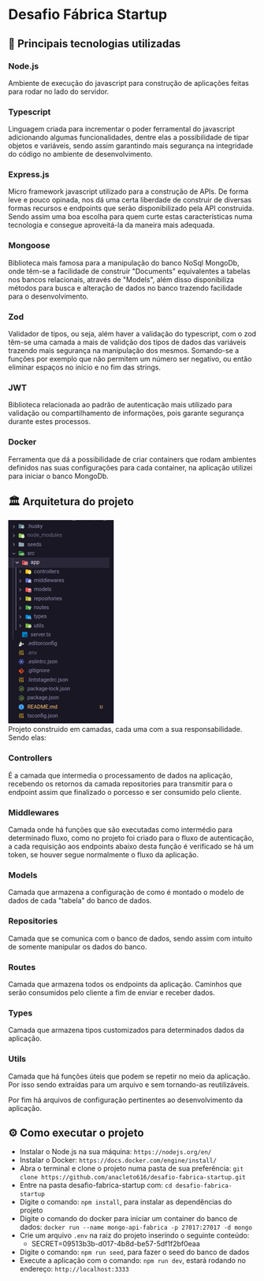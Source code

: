 # Desafio Fábrica Startup

## 🚀 Principais tecnologias utilizadas

### <strong>Node.js</strong>
Ambiente de execução do javascript para construção de aplicações feitas para rodar no lado do servidor.

### <strong>Typescript</strong>
Linguagem criada para incrementar o poder ferramental do javascript adicionando algumas funcionalidades, dentre elas a possibilidade de tipar objetos e variáveis, sendo assim garantindo mais segurança na integridade do código no ambiente de desenvolvimento.

### <strong>Express.js</strong>
Micro framework javascript utilizado para a construção de APIs. De forma leve e pouco opinada, nos dá uma certa liberdade de construir de diversas formas recursos e endpoints que serão disponibilizado pela API construida. Sendo assim uma boa escolha para quem curte estas características numa tecnologia e consegue aproveitá-la da maneira mais adequada.

### <strong>Mongoose</strong>
Biblioteca mais famosa para a manipulação do banco NoSql MongoDb, onde têm-se a facilidade de construir "Documents" equivalentes a tabelas nos bancos relacionais, através de "Models", além disso disponibiliza métodos para busca e alteração de dados no banco trazendo facilidade para o desenvolvimento.

### <strong>Zod</strong>
Validador de tipos, ou seja, além haver a validação do typescript, com o zod têm-se uma camada a mais de validção dos tipos de dados das variáveis trazendo mais segurança na manipulação dos mesmos. Somando-se a funções por exemplo que não permitem um número ser negativo, ou então eliminar espaços no início e no fim das strings.

### <strong>JWT</strong>
Biblioteca relacionada ao padrão de autenticação mais utilizado para validação ou compartilhamento de informações, pois garante segurança durante estes processos.

### <strong>Docker</strong>
Ferramenta que dá a possibilidade de criar containers que rodam ambientes definidos nas suas configurações para cada container, na aplicação utilizei para iniciar o banco MongoDb.

## 🏛️ Arquitetura do projeto

![Folder Structure](public/folder-structure.png)
<br />
Projeto construido em camadas, cada uma com a sua responsabilidade. Sendo elas:

### Controllers
É a camada que intermedia o processamento de dados na aplicação, recebendo os retornos da camada repositories para transmitir para o endpoint assim que finalizado o porcesso e ser consumido pelo cliente.

### Middlewares
Camada onde há funções que são executadas como intermédio para determinado fluxo, como no projeto foi criado para o fluxo de autenticação, a cada requisição aos endpoints abaixo desta função é verificado se há um token, se houver segue normalmente o fluxo da aplicação.

### Models
Camada que armazena a configuração de como é montado o modelo de dados de cada "tabela" do banco de dados.

### Repositories
Camada que se comunica com o banco de dados, sendo assim com intuito de somente manipular os dados do banco.

### Routes
Camada que armazena todos os endpoints da aplicação. Caminhos que serão consumidos pelo cliente a fim de enviar e receber dados.

### Types
Camada que armazena tipos customizados para determinados dados da aplicação.

### Utils
Camada que há funções úteis que podem se repetir no meio da aplicação. Por isso sendo extraídas para um arquivo e sem tornando-as reutilizáveis.

Por fim há arquivos de configuração pertinentes ao desenvolvimento da aplicação.

## ⚙️ Como executar o projeto

- Instalar o Node.js na sua máquina: `https://nodejs.org/en/`
- Instalar o Docker: `https://docs.docker.com/engine/install/`
- Abra o terminal e clone o projeto numa pasta de sua preferência: `git clone https://github.com/anacleto616/desafio-fabrica-startup.git`
- Entre na pasta desafio-fabrica-startup com: `cd desafio-fabrica-startup`
- Digite o comando: `npm install`, para instalar as dependências do projeto
- Digite o comando do docker para iniciar um container do banco de dados: `docker run --name mongo-api-fabrica -p 27017:27017 -d mongo`
- Crie um arquivo `.env` na raiz do projeto inserindo o seguinte conteúdo:
  - SECRET=09513b3b-d017-4b8d-be57-5df1f2bf0eaa
- Digite o comando: `npm run seed`, para fazer o seed do banco de dados
- Execute a aplicação com o comando: `npm run dev`, estará rodando no endereço: `http://localhost:3333`
